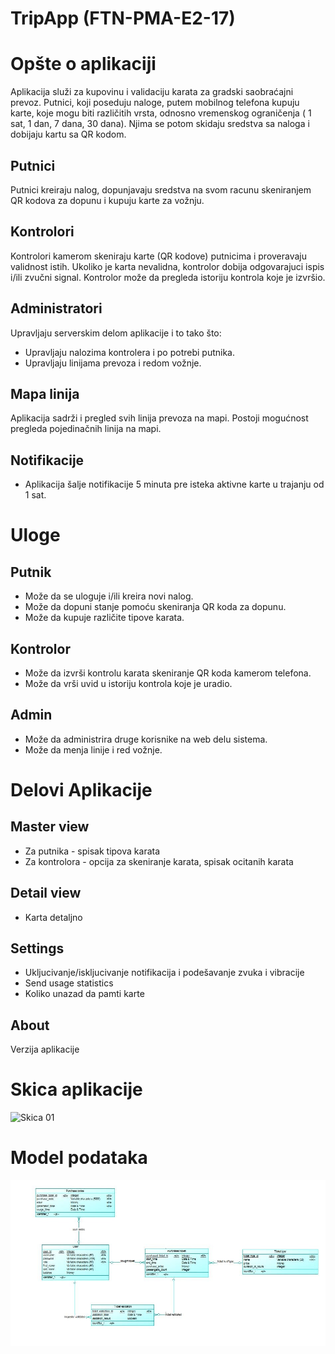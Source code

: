﻿# TripApp (FTN-PMA-E2-17)

# Opšte o aplikaciji #
  Aplikacija služi za kupovinu i validaciju karata za gradski saobraćajni prevoz. Putnici, koji poseduju naloge, putem mobilnog telefona   kupuju karte, koje mogu biti različitih vrsta, odnosno vremenskog ograničenja ( 1 sat, 1 dan, 7 dana, 30 dana). Njima se potom skidaju   sredstva sa naloga i dobijaju kartu sa QR kodom.

## Putnici ##
 
   Putnici kreiraju nalog, dopunjavaju sredstva na svom racunu skeniranjem QR kodova za dopunu i kupuju karte za vožnju.

 ## Kontrolori ##
 
  Kontrolori kamerom skeniraju karte (QR kodove) putnicima i proveravaju validnost istih. Ukoliko je karta nevalidna, kontrolor dobija     odgovarajuci ispis i/ili zvučni signal. Kontrolor može da pregleda istoriju kontrola koje je izvršio.

 ## Administratori ##
 
  Upravljaju serverskim delom aplikacije i to tako što:
  - Upravljaju nalozima kontrolera i po potrebi putnika.
  - Upravljaju linijama prevoza i redom vožnje.

 ## Mapa linija ##
 
  Aplikacija sadrži i pregled svih linija prevoza na mapi. Postoji mogućnost pregleda pojedinačnih linija na mapi.

 ## Notifikacije ##
 
  - Aplikacija šalje notifikacije 5 minuta pre isteka aktivne karte u trajanju od 1 sat.

# Uloge #

## Putnik ##
  - Može da se uloguje i/ili kreira novi nalog.
  - Može da dopuni stanje pomoću skeniranja QR koda za dopunu.
  - Može da kupuje različite tipove karata.
## Kontrolor ##
  - Može da izvrši kontrolu karata skeniranje QR koda kamerom telefona.
  - Može da vrši uvid u istoriju kontrola koje je uradio.
## Admin ##
  - Može da administrira druge korisnike na web delu sistema.
  - Može da menja linije i red vožnje.

# Delovi Aplikacije #
## Master view ##

- Za putnika -  spisak tipova karata
- Za kontrolora - opcija za skeniranje karata, spisak ocitanih karata

## Detail view ##

- Karta detaljno

## Settings ##

- Ukljucivanje/iskljucivanje notifikacija i podešavanje zvuka i vibracije
- Send usage statistics
- Koliko unazad da pamti karte

## About ##

 Verzija aplikacije

# Skica aplikacije #
![Skica 01](https://github.com/sergiosuperstar/FTN-PMA-E2-17/blob/master/Documentation/Images/Android%20App%20-%20Skica%20%231.png "skica 01")

# Model podataka #
![Model podataka](https://github.com/sergiosuperstar/FTN-PMA-E2-17/blob/master/Documentation/Images/android-model.JPG "Model podataka")
